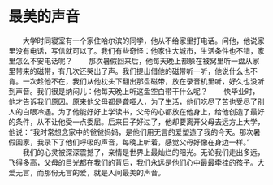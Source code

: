 # 最美的声音
　　大学时同寝室有一个家住哈尔滨的同学，他从不给家里打电话。问他，他说家里没有电话，写信就可以了。我们有些奇怪：他家住大城市，生活条件也不错，家里怎么不安电话呢？ 
　　那次暑假回来后，他每天晚上都躲在被窝里听一盘从家里带来的磁带，有几次还哭出了声。我们提出借他的磁带听一听，他说什么也不肯。一次趁他不在，我们从他枕头下翻出那盘磁带，放在录音机里听，好久也没听到声音。我们很是纳闷儿：他每天晚上听这盘空白带干什么呢？ 
　　快毕业时，他才告诉我们原因。原来他父母都是聋哑人，为了生活，他们吃尽了苦也受尽了别人的白眼冷遇。为了他能好好上学读书，父母的心都放在他身上，给他创造了最好的条件，从不让他受一点委屈。后来日子好过了，他却要离开父母去远方上大学，他说：“我时常想念家中的爸爸妈妈，是他们用无言的爱塑造了我的今天。那次暑假回家，我录下了他们呼吸的声音，每晚上听着，感觉父母好像在身边一样。” 
　　我们的心灵被深深震撼了，亲情是世界上最灿烂的阳光。无论我们走出多远，飞得多高，父母的目光都在我们的背后，我们永远是他们心中最最牵挂的孩子。大爱无言，而那份无言的爱，就是人间最美的声音。
 